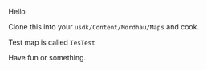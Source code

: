 Hello

Clone this into your `usdk/Content/Mordhau/Maps` and cook.

Test map is called `TesTest`

Have fun or something.